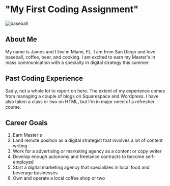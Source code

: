# "My First Coding Assignment"
![baseball](https://media.giphy.com/media/bu0ny50PolCRTVb49N/giphy.gif "baseball")
## About Me ##
My name is James and I live in Miami, FL. I am from San Diego and love baseball, coffee, beer, and cooking. I am excited to earn my Master's in mass communication with a specialty in digital strategy this summer.
## Past Coding Experience ##
Sadly, not a whole lot to report on here. The extent of my experience comes from managing a couple of blogs on Squarespace and Wordpress. I have also taken a class or two on HTML, but I'm in major need of a refresher course. 
## Career Goals ##
1. Earn Master's
2. Land remote position as a digital strategist that involves a lot of content writing
3. Work for a advertising or marketing agency as a content or copy writer
4. Develop enough autonomy and freelance contracts to become self-employed
5. Start a digital marketing agency that specializes in local food and beverage businesses 
6. Own and operate a local coffee shop or two
